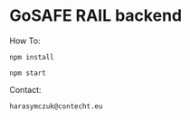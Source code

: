 # GoSAFE RAIL backend

How To:

```
npm install

npm start
```

Contact:

```
harasymczuk@contecht.eu
```
